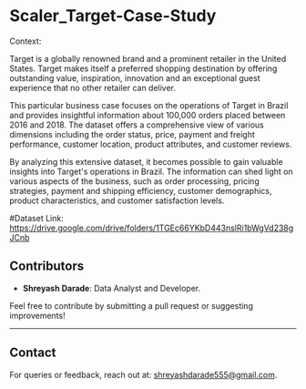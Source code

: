 # Scaler_Target-Case-Study
Context:

Target is a globally renowned brand and a prominent retailer in the United States. Target makes itself a preferred shopping destination by offering outstanding value, inspiration, innovation and an exceptional guest experience that no other retailer can deliver.

This particular business case focuses on the operations of Target in Brazil and provides insightful information about 100,000 orders placed between 2016 and 2018. The dataset offers a comprehensive view of various dimensions including the order status, price, payment and freight performance, customer location, product attributes, and customer reviews.

By analyzing this extensive dataset, it becomes possible to gain valuable insights into Target's operations in Brazil. The information can shed light on various aspects of the business, such as order processing, pricing strategies, payment and shipping efficiency, customer demographics, product characteristics, and customer satisfaction levels.

#Dataset Link: https://drive.google.com/drive/folders/1TGEc66YKbD443nslRi1bWgVd238gJCnb

## Contributors
- **Shreyash Darade**: Data Analyst and Developer.

Feel free to contribute by submitting a pull request or suggesting improvements!

---

## Contact
For queries or feedback, reach out at: [shreyashdarade555@gmail.com](mailto:shreyashdarade555@gmail.com).
